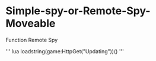 # Simple-spy-or-Remote-Spy-Moveable
Function Remote Spy

''' lua
loadstring(game:HttpGet("Updating"))()
'''
